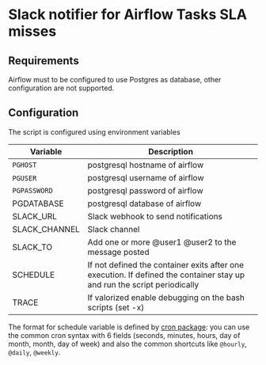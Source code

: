 # Slack notifier for Airflow Tasks SLA misses

## Requirements

Airflow must to be configured to use Postgres as database, other
configuration are not supported.

## Configuration

The script is configured using environment variables

| Variable     |  Description   | 
|--------------|----------------|
| `PGHOST`     | postgresql hostname of airflow
| `PGUSER`        | postgresql username of airflow
| `PGPASSWORD`  | postgresql password of airflow
| PGDATABASE   | postgresql database of airflow
| SLACK_URL    | Slack webhook to send notifications
| SLACK_CHANNEL| Slack channel
| SLACK_TO     | Add one or more @user1 @user2 to the message posted
| SCHEDULE     | If not defined the container exits after one execution. If defined the container stay up and run the script periodically
| TRACE        | If valorized enable debugging on the bash scripts (set -x)

The format for schedule variable is defined by [cron package](https://godoc.org/github.com/robfig/cron): 
you can use the common cron syntax with 6 fields (seconds, minutes, hours, day of month, month, day of week) and also the common shortcuts like `@hourly`, `@daily`, `@weekly`.


